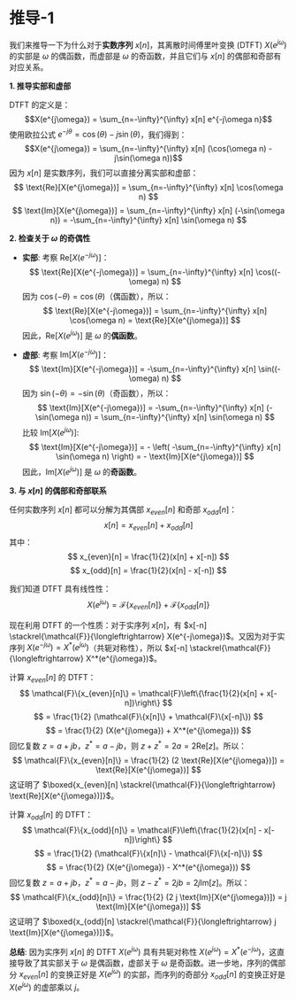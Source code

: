 # 推导-1
我们来推导一下为什么对于**实数序列** $x[n]$，其离散时间傅里叶变换 (DTFT) $X(e^{j\omega})$ 的实部是 $\omega$ 的偶函数，而虚部是 $\omega$ 的奇函数，并且它们与 $x[n]$ 的偶部和奇部有对应关系。

**1. 推导实部和虚部**

DTFT 的定义是：
$$X(e^{j\omega}) = \sum_{n=-\infty}^{\infty} x[n] e^{-j\omega n}$$
使用欧拉公式 $e^{-j\theta} = \cos(\theta) - j\sin(\theta)$，我们得到：
$$X(e^{j\omega}) = \sum_{n=-\infty}^{\infty} x[n] (\cos(\omega n) - j\sin(\omega n))$$
因为 $x[n]$ 是实数序列，我们可以直接分离实部和虚部：
$$ \text{Re}[X(e^{j\omega})] = \sum_{n=-\infty}^{\infty} x[n] \cos(\omega n) $$
$$ \text{Im}[X(e^{j\omega})] = \sum_{n=-\infty}^{\infty} x[n] (-\sin(\omega n)) = -\sum_{n=-\infty}^{\infty} x[n] \sin(\omega n) $$

**2. 检查关于 $\omega$ 的奇偶性**

*   **实部**: 考察 $\text{Re}[X(e^{-j\omega})]$：
    $$ \text{Re}[X(e^{-j\omega})] = \sum_{n=-\infty}^{\infty} x[n] \cos((-\omega) n) $$
    因为 $\cos(-\theta) = \cos(\theta)$（偶函数），所以：
    $$ \text{Re}[X(e^{-j\omega})] = \sum_{n=-\infty}^{\infty} x[n] \cos(\omega n) = \text{Re}[X(e^{j\omega})] $$
    因此，$\text{Re}[X(e^{j\omega})]$ 是 $\omega$ 的**偶函数**。

*   **虚部**: 考察 $\text{Im}[X(e^{-j\omega})]$：
    $$ \text{Im}[X(e^{-j\omega})] = -\sum_{n=-\infty}^{\infty} x[n] \sin((-\omega) n) $$
    因为 $\sin(-\theta) = -\sin(\theta)$（奇函数），所以：
    $$ \text{Im}[X(e^{-j\omega})] = -\sum_{n=-\infty}^{\infty} x[n] (-\sin(\omega n)) = \sum_{n=-\infty}^{\infty} x[n] \sin(\omega n) $$
    比较 $\text{Im}[X(e^{j\omega})]$:
    $$ \text{Im}[X(e^{-j\omega})] = - \left( -\sum_{n=-\infty}^{\infty} x[n] \sin(\omega n) \right) = - \text{Im}[X(e^{j\omega})] $$
    因此，$\text{Im}[X(e^{j\omega})]$ 是 $\omega$ 的**奇函数**。

**3. 与 $x[n]$ 的偶部和奇部联系**

任何实数序列 $x[n]$ 都可以分解为其偶部 $x_{even}[n]$ 和奇部 $x_{odd}[n]$：
$$ x[n] = x_{even}[n] + x_{odd}[n] $$
其中：
$$ x_{even}[n] = \frac{1}{2}(x[n] + x[-n]) $$
$$ x_{odd}[n] = \frac{1}{2}(x[n] - x[-n]) $$

我们知道 DTFT 具有线性性：
$$ X(e^{j\omega}) = \mathcal{F}\{x_{even}[n]\} + \mathcal{F}\{x_{odd}[n]\} $$

现在利用 DTFT 的一个性质：对于实序列 $x[n]$，有 $x[-n] \stackrel{\mathcal{F}}{\longleftrightarrow} X(e^{-j\omega})$。又因为对于实序列 $X(e^{-j\omega}) = X^*(e^{j\omega})$（共轭对称性），所以 $x[-n] \stackrel{\mathcal{F}}{\longleftrightarrow} X^*(e^{j\omega})$。

计算 $x_{even}[n]$ 的 DTFT：
$$ \mathcal{F}\{x_{even}[n]\} = \mathcal{F}\left\{\frac{1}{2}(x[n] + x[-n])\right\} $$
$$ = \frac{1}{2} (\mathcal{F}\{x[n]\} + \mathcal{F}\{x[-n]\}) $$
$$ = \frac{1}{2} (X(e^{j\omega}) + X^*(e^{j\omega})) $$
回忆复数 $z = a+jb$，$z^* = a-jb$，则 $z+z^* = 2a = 2\text{Re}[z]$。所以：
$$ \mathcal{F}\{x_{even}[n]\} = \frac{1}{2} (2 \text{Re}[X(e^{j\omega})]) = \text{Re}[X(e^{j\omega})] $$
这证明了 $\boxed{x_{even}[n] \stackrel{\mathcal{F}}{\longleftrightarrow} \text{Re}[X(e^{j\omega})]}$。

计算 $x_{odd}[n]$ 的 DTFT：
$$ \mathcal{F}\{x_{odd}[n]\} = \mathcal{F}\left\{\frac{1}{2}(x[n] - x[-n])\right\} $$
$$ = \frac{1}{2} (\mathcal{F}\{x[n]\} - \mathcal{F}\{x[-n]\}) $$
$$ = \frac{1}{2} (X(e^{j\omega}) - X^*(e^{j\omega})) $$
回忆复数 $z = a+jb$，$z^* = a-jb$，则 $z-z^* = 2jb = 2j\text{Im}[z]$。所以：
$$ \mathcal{F}\{x_{odd}[n]\} = \frac{1}{2} (2 j \text{Im}[X(e^{j\omega})]) = j \text{Im}[X(e^{j\omega})] $$
这证明了 $\boxed{x_{odd}[n] \stackrel{\mathcal{F}}{\longleftrightarrow} j \text{Im}[X(e^{j\omega})]}$。

**总结**:
因为实序列 $x[n]$ 的 DTFT $X(e^{j\omega})$ 具有共轭对称性 $X(e^{j\omega}) = X^*(e^{-j\omega})$，这直接导致了其实部关于 $\omega$ 是偶函数，虚部关于 $\omega$ 是奇函数。进一步地，序列的偶部分 $x_{even}[n]$ 的变换正好是 $X(e^{j\omega})$ 的实部，而序列的奇部分 $x_{odd}[n]$ 的变换正好是 $X(e^{j\omega})$ 的虚部乘以 $j$。